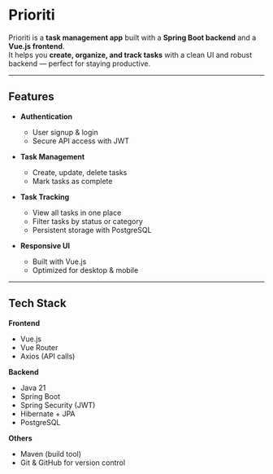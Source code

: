 # Prioriti

Prioriti is a **task management app** built with a **Spring Boot backend** and a **Vue.js frontend**.  
It helps you **create, organize, and track tasks** with a clean UI and robust backend — perfect for staying productive.

---

## Features

-   **Authentication**

    -   User signup & login
    -   Secure API access with JWT

-   **Task Management**

    -   Create, update, delete tasks
    -   Mark tasks as complete

-   **Task Tracking**

    -   View all tasks in one place
    -   Filter tasks by status or category
    -   Persistent storage with PostgreSQL

-   **Responsive UI**
    -   Built with Vue.js
    -   Optimized for desktop & mobile

---

## Tech Stack

**Frontend**

-   Vue.js
-   Vue Router
-   Axios (API calls)

**Backend**

-   Java 21
-   Spring Boot
-   Spring Security (JWT)
-   Hibernate + JPA
-   PostgreSQL

**Others**

-   Maven (build tool)
-   Git & GitHub for version control
